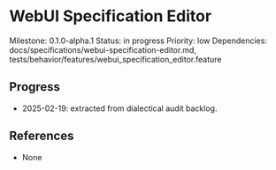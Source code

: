 # WebUI Specification Editor
Milestone: 0.1.0-alpha.1
Status: in progress
Priority: low
Dependencies: docs/specifications/webui-specification-editor.md, tests/behavior/features/webui_specification_editor.feature

## Progress
- 2025-02-19: extracted from dialectical audit backlog.

## References
- None
